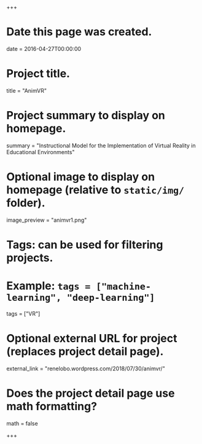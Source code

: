 +++
# Date this page was created.
date = 2016-04-27T00:00:00

# Project title.
title = "AnimVR"

# Project summary to display on homepage.
summary = "Instructional Model for the Implementation of Virtual Reality in Educational Environments"

# Optional image to display on homepage (relative to `static/img/` folder).
image_preview = "animvr1.png"

# Tags: can be used for filtering projects.
# Example: `tags = ["machine-learning", "deep-learning"]`
tags = ["VR"]

# Optional external URL for project (replaces project detail page).
external_link = "renelobo.wordpress.com/2018/07/30/animvr/"


# Does the project detail page use math formatting?
math = false

+++

